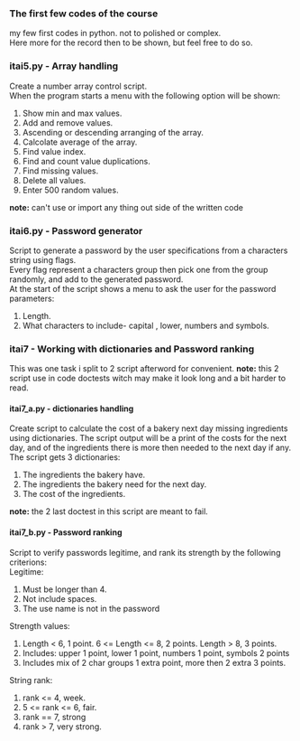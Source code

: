 ### The first few codes of the course
my few first codes in python. not to polished or complex.  
Here more for the record then to be shown, but feel free to do so.  

### itai5.py - Array handling  
Create a number array control script.  
When the program starts a menu with the following option will be shown:  
  1. Show min and max values.  
  2. Add and remove values.  
  3. Ascending or descending arranging of the array.  
  4. Calcolate average of the array.  
  5. Find value index.  
  6. Find and count value duplications.  
  7. Find missing values.  
  8. Delete all values.  
  9. Enter 500 random values.  
  
  **note:** can't use or import any thing out side of the written code

### itai6.py - Password generator  
Script to generate a password by the user specifications from a characters string using flags.  
Every flag represent a characters group then pick one from the group randomly, and add to the generated password.  
At the start of the script shows a menu to ask the user for the password parameters:
1.	Length.  
2.	What characters to include- capital , lower, numbers and symbols.

### itai7 - Working with dictionaries and Password ranking
This was one task i split to 2 script afterword for convenient.
**note:** this 2 script use in code doctests witch may make it look long and a bit harder to read.
#### itai7_a.py - dictionaries handling
Create script to calculate the cost of a bakery next day missing ingredients using dictionaries. 
The script output will be a print of the costs for the next day, and of the ingredients there is more then needed to the next day if any.  
The script gets 3 dictionaries:  
  1.	The ingredients the bakery have.  
  2.	The ingredients the bakery need for the next day.  
  3.	The cost of the ingredients.  

**note:** the 2 last doctest in this script are meant to fail.
#### itai7_b.py - Password ranking
Script to verify passwords legitime, and rank its strength by the following criterions:  
Legitime:
1.	Must be longer than 4.
2.	Not include spaces.
3.	The use name is not in the password

Strength values:
1.	Length < 6, 1 point. 6 <= Length <= 8, 2 points. Length > 8, 3 points.
2.	Includes: upper 1 point, lower 1 point, numbers 1 point, symbols 2 points
3.	Includes mix of 2 char groups 1 extra point, more then 2 extra 3 points.

String rank:
1. rank <= 4, week.
2. 5 <= rank <= 6, fair.
3. rank == 7, strong
4. rank > 7, very strong.
